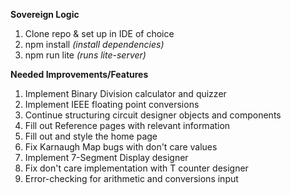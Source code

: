 **Sovereign Logic**

1. Clone repo & set up in IDE of choice 
2. npm install _(install dependencies)_
3. npm run lite _(runs lite-server)_

**Needed Improvements/Features**

1. Implement Binary Division calculator and quizzer
2. Implement IEEE floating point conversions
3. Continue structuring circuit designer objects and components
4. Fill out Reference pages with relevant information
5. Fill out and style the home page
6. Fix Karnaugh Map bugs with don't care values
7. Implement 7-Segment Display designer
8. Fix don't care implementation with T counter designer
9. Error-checking for arithmetic and conversions input
